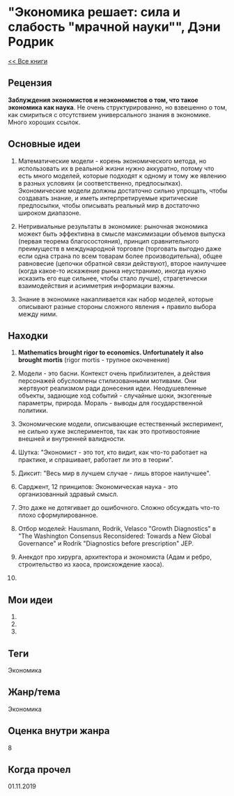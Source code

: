 # "Экономика решает: сила и слабость "мрачной науки"", Дэни Родрик

[<< Все книги](../README.md)

## Рецензия

**Заблуждения экономистов и неэкономистов о том, что такое экономика как наука**. Не очень структурированно, но взвешенно о том, как смириться с отсутствием универсального знания в экономике. Много хороших ссылок.

## Основные идеи

1. Математические модели - корень экономического метода, но использовать их в реальной жизни нужно аккуратно, потому что есть много моделей, которые подходят к одному и тому же явлению в разных условиях (и соответственно, предпосылках). Экономические модели должны достаточно сильно упрощать, чтобы создавать знание, и иметь интерпретируемые критические предпосылки, чтобы описывать реальный мир в достаточно широком диапазоне.

2. Нетривиальные результаты в экономике: рыночная экономика можект быть эффективна в смысле максимизации объемов выпуска (первая теорема благосостояния), принцип сравнительного преимуществ в международной торговле (торговать выгодно даже если одна страна по всем товарам более производительна), общее равновесие (цепочки обратной связи действуют), второе наилучшее (когда какое-то искажение рынка неустранимо, иногда нужно исказить его еще сильнее, чтобы стало лучше), страгетически взаимодействия и асимметрия информации важны.

3. Знание в экономике накапливается как набор моделей, которые описывают разные стороны сложного явления + правило выбора между ними.

## Находки

1. **Mathematics brought rigor to economics. Unfortunately it also brought mortis** (rigor mortis - трупное окоченение)

2. Модели - это басни. Контекст очень приблизителен, а действия персонажей обусловлены стилизованными мотивами. Они жертвуют реализмом ради донесения идеи. Неодушевленные объекты, задающие ход событий - случайные шоки, экзогенные параметры, природа. Мораль - выводы для государственной политики.

3. Экономические модели, описывающие естественный эксперимент, не сильно хуже экспериментов, так как это противостояние внешней и внутренней валидности.

4. Шутка: "Экономист - это тот, кто видит, как что-то работает на практике, и спрашивает, работает ли это в теории".

5. Диксит: "Весь мир в лучшем случае - лишь второе наилучшее".

6. Сарджент, 12 принципов: Экономическая наука - это организованный здравый смысл.

7. Это даже не дотягивает до ошибочного. Сложно обсуждать что-то плохо сформулированное.

8. Отбор моделей: Hausmann, Rodrik, Velasco "Growth Diagnostics" в "The Washington Consensus Reconsidered: Towards a New Global Governance" и Rodrik "Diagnostics before prescription" JEP.

8. Анекдот про хирурга, архитектора и экономиста (Адам и ребро, строительство из хаоса, происхождение хаоса). 

5. 


## Мои идеи

1. 

2. 

3. 


## Теги

Экономика


## Жанр/тема

Экономика


## Оценка внутри жанра

8

## Когда прочел

01.11.2019
